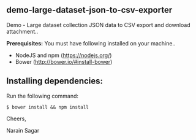 ## demo-large-dataset-json-to-csv-exporter
Demo - Large dataset collection JSON data to CSV export and download attachment..

**Prerequisites:** 
You must have following installed on your machine..

- NodeJS and npm (https://nodejs.org/)
- Bower (http://bower.io/#install-bower)

## Installing dependencies:

Run the following command:

`$ bower install && npm install`


Cheers,

Narain Sagar
